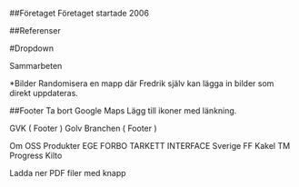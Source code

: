 ##Företaget
Företaget startade 2006


##Referenser

#Dropdown

Sammarbeten


*Bilder
Randomisera en mapp där Fredrik själv kan lägga in bilder som direkt uppdateras.


##Footer
Ta bort Google Maps
Lägg till ikoner med länkning.

GVK ( Footer )
Golv Branchen ( Footer )

Om OSS Produkter
EGE
FORBO
TARKETT
INTERFACE Sverige
FF Kakel
TM Progress
Kilto


Ladda ner PDF filer med knapp